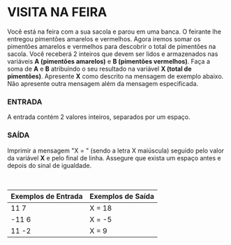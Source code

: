 ﻿# VISITA NA FEIRA

Você está na feira com a sua sacola e parou em uma banca. O feirante lhe entregou pimentões amarelos e vermelhos. Agora iremos somar os pimentões amarelos e vermelhos para descobrir o total de pimentões na sacola. Você receberá 2 inteiros que devem ser lidos e armazenados nas variáveis **A (pimentões amarelos)** e **B (pimentões vermelhos)**. Faça a soma de **A** e **B** atribuindo o seu resultado na variável **X (total de pimentões)**. Apresente **X** como descrito na mensagem de exemplo abaixo. Não apresente outra mensagem além da mensagem especificada.


### ENTRADA

A entrada contém 2 valores inteiros, separados por um espaço.


### SAÍDA

Imprimir a mensagem "X = " (sendo a letra X maiúscula) seguido pelo valor da variável **X** e pelo final de linha. Assegure que exista um espaço antes e depois do sinal de igualdade.

<br/>

| Exemplos de Entrada | Exemplos de Saída |
| ------------------- | ----------------- |
| 11  7               | X = 18            |
| -11  6              | X = -5            |
| 11 -2               | X = 9             |

